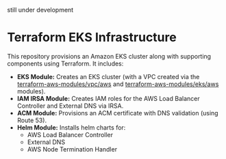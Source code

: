 still under development
# Terraform EKS Infrastructure
This repository provisions an Amazon EKS cluster along with supporting components using Terraform. It includes:
- **EKS Module:** Creates an EKS cluster (with a VPC created via the [terraform-aws-modules/vpc/aws](https://github.com/terraform-aws-modules/terraform-aws-vpc) and [terraform-aws-modules/eks/aws](https://github.com/terraform-aws-modules/terraform-aws-eks) modules).
- **IAM IRSA Module:** Creates IAM roles for the AWS Load Balancer Controller and External DNS via IRSA.
- **ACM Module:** Provisions an ACM certificate with DNS validation (using Route 53).
- **Helm Module:** Installs helm charts for:
  - AWS Load Balancer Controller
  - External DNS
  - AWS Node Termination Handler